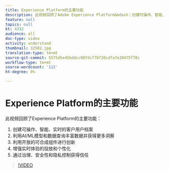 ```yaml
---
title: Experience Platform的主要功能
description: 此视频回顾了Adobe Experience Platform&mdash；创建可操作、智能、实时的客户用户档案;利用AI/ML模型和数据查询丰富数据并获得更多洞察；利用开放的可合成组件进行创新；增强实时体验的投放和个性化；在治理、安全和隐私控制方面获得信任。
feature: null
topics: null
kt: 4332
audience: all
doc-type: video
activity: understand
thumbnail: 32502.jpg
translation-type: tm+mt
source-git-commit: 5575d5e45bddcc007dcf78720cd7a7e20475f78c
workflow-type: tm+mt
source-wordcount: '112'
ht-degree: 0%

---
```



# Experience Platform的主要功能

此视频回顾了Experience Platform的主要功能：

1. 创建可操作、智能、实时的客户用户档案
1. 利用AI/ML模型和数据查询丰富数据并获得更多洞察
1. 利用开放的可合成组件进行创新
1. 增强实时体验的投放和个性化
1. 通过治理、安全性和隐私控制获得信任

>[!VIDEO](https://video.tv.adobe.com/v/32502?quality=12&learn=on)